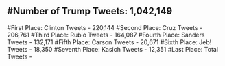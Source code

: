 #Number of Trump Tweets: 1,042,149
---
#First Place: Clinton Tweets - 220,144
#Second Place: Cruz Tweets - 206,761
#Third Place: Rubio Tweets - 164,087
#Fourth Place: Sanders Tweets - 132,171
#Fifth Place: Carson Tweets - 20,671
#Sixth Place: Jeb! Tweets - 18,350
#Seventh Place: Kasich Tweets - 12,351
#Last Place: Total Tweets -  
